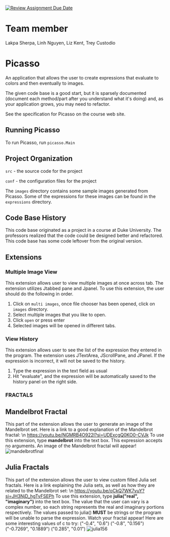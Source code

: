[![Review Assignment Due Date](https://classroom.github.com/assets/deadline-readme-button-24ddc0f5d75046c5622901739e7c5dd533143b0c8e959d652212380cedb1ea36.svg)](https://classroom.github.com/a/1EiKHzOV)
# Team member
Lakpa Sherpa, Linh Nguyen, Liz Kent, Trey Custodio

# Picasso

An application that allows the user to create expressions that
evaluate to colors and then eventually to images.

The given code base is a good start, but it is sparsely documented
(document each method/part after you understand what it's doing) and,
as your application grows, you may need to refactor.

See the specification for Picasso on the course web site.

## Running Picasso

To run Picasso, run `picasso.Main`

## Project Organization

`src` - the source code for the project

`conf` - the configuration files for the project

The `images` directory contains some sample images generated from Picasso.  Some of the expressions for these images can be found in the `expressions` directory.

## Code Base History

This code base originated as a project in a course at Duke University.  The professors realized that the code could be designed better and refactored.  This code base has some code leftover from the original version.

## Extensions

### Multiple Image View
This extension allows user to view multiple images at once across tab. The extension utilizes Jtabbed pane and Jpanel. To use this extension, the user should do the following in order.
1. Click on `multi images`, once file chooser has been opened, click on `images` directory. 
2. Select multiple images that you like to open. 
3. Click `open` or press enter
4. Selected images will be opened in different tabs. 

### View History
This extension allows user to see the list of the expression they entered in the program. The extension uses JTextArea, JScrollPane, and JPanel. If the expression is incorrect, it will not be saved to the history. 
1. Type the expression in the text field as usual
2. Hit "evaluate", and the expression will be automatically saved to the history panel on the right side.

### FRACTALS
## Mandelbrot Fractal
This part of the extension allows the user to generate an image of the Mandelbrot set.
Here is a link to a good explanation of the Mandelbrot fractal: \n
https://youtu.be/NGMRB4O922I?si=UDExcgQ0KO0-CVJk
To use this extension, type **mandelbrot** into the text box. This expression accepts no arguments. An image of the Mandelbrot fractal will appear!
![mandelbrotfinal](https://github.com/WLU-CSCI209-F23/picasso-wizards/assets/78395279/bb1f0dda-7ae7-44aa-b27c-81eec369be2f)

## Julia Fractals
This part of the extension allows the user to view custom filled Julia set fractals. 
Here is a link explaining the Julia sets, as well as how they are related to the Mandelbrot set: \n
https://youtu.be/oCkQ7WK7vuY?si=JH3NjD_hgTyFSEPh
To use this extension, type **julia("real", "imaginary")** into the text box.
The value that the user can vary is a complex number, so each string represents the real and imaginary portions respectively.
The values passed to julia() **MUST** be strings or the program will be unable to parse the expression.
Watch your fractal appear!
Here are some interesting values of c to try:
("-0.4", "0.6")
("-0.8", "0.156")
("-0.7269", "0.1889")
("0.285", "0.01")
![julia156](https://github.com/WLU-CSCI209-F23/picasso-wizards/assets/78395279/5da1e5a5-9c77-4856-9685-91b5be7112da)
